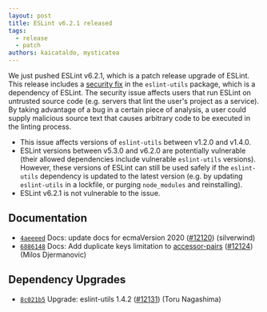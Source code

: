 ```yaml
---
layout: post
title: ESLint v6.2.1 released
tags:
  - release
  - patch
authors: kaicataldo, mysticatea
---
```


We just pushed ESLint v6.2.1, which is a patch release upgrade of ESLint. This release includes a [security fix](https://github.com/mysticatea/eslint-utils/security/advisories/GHSA-3gx7-xhv7-5mx3) in the `eslint-utils` package, which is a dependency of ESLint. The security issue affects users that run ESLint on untrusted source code (e.g. servers that lint the user's project as a service). By taking advantage of a bug in a certain piece of analysis, a user could supply malicious source text that causes arbitrary code to be executed in the linting process.

* This issue affects versions of `eslint-utils` between v1.2.0 and v1.4.0.
* ESLint versions between v5.3.0 and v6.2.0 are potentially vulnerable (their allowed dependencies include vulnerable `eslint-utils` versions). However, these versions of ESLint can still be used safely if the `eslint-utils` dependency is updated to the latest version (e.g. by updating `eslint-utils` in a lockfile, or purging `node_modules` and reinstalling).
* ESLint v6.2.1 is not vulnerable to the issue.


## Documentation


* [`4aeeeed`](https://github.com/eslint/eslint/commit/4aeeeedb656ee3519ea82ebf0cb41ca801215046) Docs: update docs for ecmaVersion 2020 ([#12120](https://github.com/eslint/eslint/issues/12120)) (silverwind)
* [`6886148`](https://github.com/eslint/eslint/commit/6886148d1f528659ec3e125f61ef7a5f4c67556d) Docs: Add duplicate keys limitation to [accessor-pairs](/docs/rules/accessor-pairs) ([#12124](https://github.com/eslint/eslint/issues/12124)) (Milos Djermanovic)




## Dependency Upgrades


* [`8c021b5`](https://github.com/eslint/eslint/commit/8c021b5917b3aa3c578ffe3972106d0a6bcf0838) Upgrade: eslint-utils 1.4.2 ([#12131](https://github.com/eslint/eslint/issues/12131)) (Toru Nagashima)
